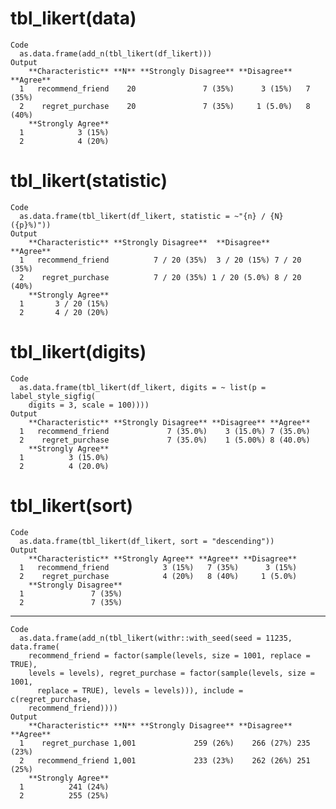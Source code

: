# tbl_likert(data)

    Code
      as.data.frame(add_n(tbl_likert(df_likert)))
    Output
        **Characteristic** **N** **Strongly Disagree** **Disagree** **Agree**
      1   recommend_friend    20               7 (35%)      3 (15%)   7 (35%)
      2    regret_purchase    20               7 (35%)     1 (5.0%)   8 (40%)
        **Strongly Agree**
      1            3 (15%)
      2            4 (20%)

# tbl_likert(statistic)

    Code
      as.data.frame(tbl_likert(df_likert, statistic = ~"{n} / {N} ({p}%)"))
    Output
        **Characteristic** **Strongly Disagree**  **Disagree**    **Agree**
      1   recommend_friend          7 / 20 (35%)  3 / 20 (15%) 7 / 20 (35%)
      2    regret_purchase          7 / 20 (35%) 1 / 20 (5.0%) 8 / 20 (40%)
        **Strongly Agree**
      1       3 / 20 (15%)
      2       4 / 20 (20%)

# tbl_likert(digits)

    Code
      as.data.frame(tbl_likert(df_likert, digits = ~ list(p = label_style_sigfig(
        digits = 3, scale = 100))))
    Output
        **Characteristic** **Strongly Disagree** **Disagree** **Agree**
      1   recommend_friend             7 (35.0%)    3 (15.0%) 7 (35.0%)
      2    regret_purchase             7 (35.0%)    1 (5.00%) 8 (40.0%)
        **Strongly Agree**
      1          3 (15.0%)
      2          4 (20.0%)

# tbl_likert(sort)

    Code
      as.data.frame(tbl_likert(df_likert, sort = "descending"))
    Output
        **Characteristic** **Strongly Agree** **Agree** **Disagree**
      1   recommend_friend            3 (15%)   7 (35%)      3 (15%)
      2    regret_purchase            4 (20%)   8 (40%)     1 (5.0%)
        **Strongly Disagree**
      1               7 (35%)
      2               7 (35%)

---

    Code
      as.data.frame(add_n(tbl_likert(withr::with_seed(seed = 11235, data.frame(
        recommend_friend = factor(sample(levels, size = 1001, replace = TRUE),
        levels = levels), regret_purchase = factor(sample(levels, size = 1001,
          replace = TRUE), levels = levels))), include = c(regret_purchase,
        recommend_friend))))
    Output
        **Characteristic** **N** **Strongly Disagree** **Disagree** **Agree**
      1    regret_purchase 1,001             259 (26%)    266 (27%) 235 (23%)
      2   recommend_friend 1,001             233 (23%)    262 (26%) 251 (25%)
        **Strongly Agree**
      1          241 (24%)
      2          255 (25%)

